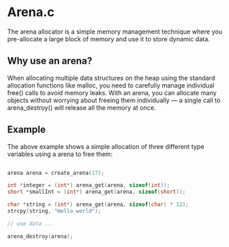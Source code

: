 # Arena.c

The arena allocator is a simple memory management technique where you pre-allocate a large block of memory and use it to store dynamic data.

## Why use an arena?

When allocating multiple data structures on the heap using the standard allocation functions like malloc, you need to carefully manage individual free() calls to avoid memory leaks. With an arena, you can allocate many objects without worrying about freeing them individually — a single call to arena_destroy() will release all the memory at once.

## Example

The above example shows a simple allocation of three different type variables using a arena to free them:

```c

arena arena = create_arena(17);

int *integer = (int*) arena_get(arena, sizeof(int));
short *smallInt = (int*) arena_get(arena, sizeof(short));

char *string = (int*) arena_get(arena, sizeof(char) * 12);
strcpy(string, "Hello world");

// use data ...

arena_destroy(arena);

```
